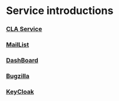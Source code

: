 # Service introductions
### [CLA Service](/service/cla)
### [MailList](/service/maillist)
### [DashBoard](/service/dashboard)
### [Bugzilla](/service/bugzilla)
### [KeyCloak](/service/keycloak)
